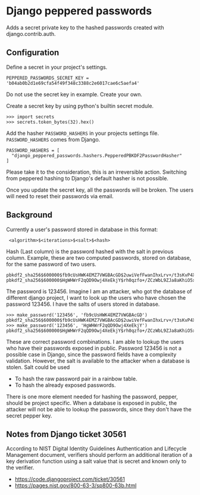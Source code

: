 # Django peppered passwords

Adds a secret private key to the hashed passwords created with django.contrib.auth.

## Configuration

Define a secret in your project's settings.

    PEPPERED_PASSWORDS_SECRET_KEY = 'b04ab0b2d1e69cfa54f49f348c3388c2e6017cae6c5aefa4'

Do not use the secret key in example. Create your own.

Create a secret key by using python's builtin secret module.

    >>> import secrets
    >>> secrets.token_bytes(32).hex()

Add the hasher `PASSWORD_HASHERS` in your projects settings file. `PASSWORD_HASHERS` comes from Django.

    PASSWORD_HASHERS = [
      "django_peppered_passwords.hashers.PepperedPBKDF2PasswordHasher"
    ]

Please take it to the consideration, this is an irreversible action. Switching from peppered hashing to Django's default hasher is not possible.

Once you update the secret key, all the passwords will be broken. The users will need to reset their passwords via email.

## Background

Currently a user's password stored in database in this format:

     <algorithm>$<iterations>$<salt>$<hash>

Hash (Last column) is the password hashed with the salt in previous column. Example, these are two computed passwords, stored on database, for the same password of two users.

    pbkdf2_sha256$600000$fb9cUsHWK4EMZ7VWGBAcGD$2uwiVefFwanIhxLrv+/t3sKvP4X6tDKEMw/ysHD5dIc=
    pbkdf2_sha256$600000$HgWHWrF2qQD9Owj4XeEkjY$rh0qzfo+/ZCzWbL9ZJa8aKhiO5xoEMfT4EtP/+A+LzI=

The password is 123456. Imagine I am an attacker, who got the database of different django project, I want to look up the users who have chosen the password 123456. I have the salts of users stored in database.

    >>> make_password('123456', 'fb9cUsHWK4EMZ7VWGBAcGD')
    pbkdf2_sha256$600000$fb9cUsHWK4EMZ7VWGBAcGD$2uwiVefFwanIhxLrv+/t3sKvP4X6tDKEMw/ysHD5dIc=
    >>> make_password('123456', 'HgWHWrF2qQD9Owj4XeEkjY')
    pbkdf2_sha256$600000$HgWHWrF2qQD9Owj4XeEkjY$rh0qzfo+/ZCzWbL9ZJa8aKhiO5xoEMfT4EtP/+A+LzI=

These are correct password combinations. I am able to lookup the users who have their passwords exposed in public. Password 123456 is not a possible case in Django, since the password fields have a complexity validation. However, the salt is available to the attacker when a database is stolen. Salt could be used

- To hash the raw password pair in a rainbow table.
- To hash the already exposed passwords.

There is one more element needed for hashing the password, pepper, should be project specific. When a database is exposed in public, the attacker will not be able to lookup the passwords, since they don't have the secret pepper key.

## Notes from Django ticket 30561

According to NIST Digital Identity Guidelines Authentication and Lifecycle Management document, verifiers should perform an additional iteration of a key derivation function using a salt value that is secret and known only to the verifier.

- <https://code.djangoproject.com/ticket/30561>
- <https://pages.nist.gov/800-63-3/sp800-63b.html>

